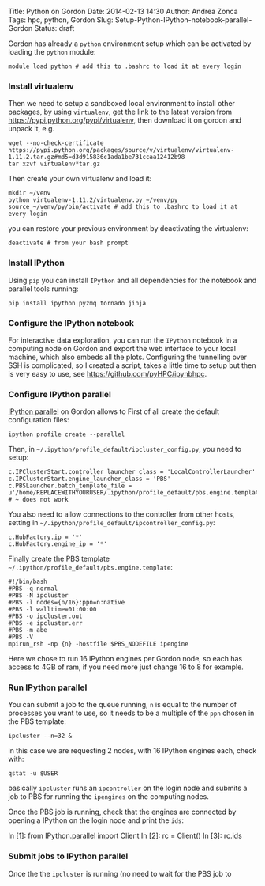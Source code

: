 Title: Python on Gordon
Date: 2014-02-13 14:30
Author: Andrea Zonca
Tags: hpc, python, Gordon
Slug: Setup-Python-IPython-notebook-parallel-Gordon
Status: draft

Gordon has already a `python` environment setup which can be activated by loading the `python` module:

    module load python # add this to .bashrc to load it at every login

### Install virtualenv

Then we need to setup a sandboxed local environment to install other packages, by using `virtualenv`, get the link to the latest version from https://pypi.python.org/pypi/virtualenv, then download it on gordon and unpack it, e.g.

    wget --no-check-certificate https://pypi.python.org/packages/source/v/virtualenv/virtualenv-1.11.2.tar.gz#md5=d3d915836c1ada1be731ccaa12412b98
    tar xzvf virtualenv*tar.gz

Then create your own virtualenv and load it:

	mkdir ~/venv
    python virtualenv-1.11.2/virtualenv.py ~/venv/py
    source ~/venv/py/bin/activate # add this to .bashrc to load it at every login

you can restore your previous environment by deactivating the virtualenv:

	deactivate # from your bash prompt
    
### Install IPython

Using `pip` you can install `IPython` and all dependencies for the notebook and parallel tools running:

    pip install ipython pyzmq tornado jinja

### Configure the IPython notebook
For interactive data exploration, you can run the `IPython` notebook in a computing node on Gordon and export the web interface to your local machine, which also embeds all the plots.
Configuring the tunnelling over SSH is complicated, so I created a script, takes a little time to setup but then is very easy to use, see https://github.com/pyHPC/ipynbhpc.

### Configure IPython parallel
[IPython parallel](http://ipython.org/ipython-doc/stable/parallel/) on Gordon allows to 
First of all create the default configuration files:

    ipython profile create --parallel 
Then, in `~/.ipython/profile_default/ipcluster_config.py`, you need to setup:

    c.IPClusterStart.controller_launcher_class = 'LocalControllerLauncher' 
    c.IPClusterStart.engine_launcher_class = 'PBS' 
    c.PBSLauncher.batch_template_file = u'/home/REPLACEWITHYOURUSER/.ipython/profile_default/pbs.engine.template' # ~ does not work
    
You also need to allow connections to the controller from other hosts, setting  in `~/.ipython/profile_default/ipcontroller_config.py`: 

    c.HubFactory.ip = '*'
    c.HubFactory.engine_ip = '*'

Finally create the PBS template `~/.ipython/profile_default/pbs.engine.template`:

    #!/bin/bash
    #PBS -q normal
    #PBS -N ipcluster
    #PBS -l nodes={n/16}:ppn=n:native
    #PBS -l walltime=01:00:00
    #PBS -o ipcluster.out
    #PBS -e ipcluster.err
    #PBS -m abe
    #PBS -V
    mpirun_rsh -np {n} -hostfile $PBS_NODEFILE ipengine

Here we chose to run 16 IPython engines per Gordon node, so each has access to 4GB of ram, if you need more just change 16 to 8 for example.

### Run IPython parallel

You can submit a job to the queue running, `n` is equal to the number of processes you want to use, so it needs to be a multiple of the `ppn` chosen in the PBS template:

    ipcluster --n=32 &
   
in this case we are requesting 2 nodes, with 16 IPython engines each, check with:

    qstat -u $USER
   
basically `ipcluster` runs an `ipcontroller` on the login node and submits a job to PBS for running the `ipengines` on the computing nodes.

Once the PBS job is running, check that the engines are connected by opening a IPython on the login node and print the `ids`:

In [1]: from IPython.parallel import Client
In [2]: rc = Client()
In [3]: rc.ids


### Submit jobs to IPython parallel

Once the the `ipcluster` is running (no need to wait for the PBS job to 

